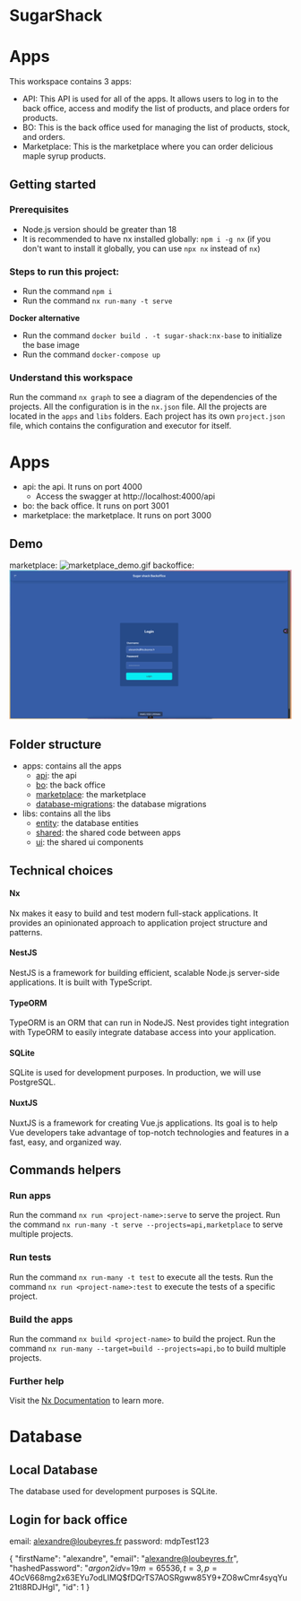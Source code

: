 # SugarShack

# Apps

This workspace contains 3 apps:

- API: This API is used for all of the apps. It allows users to log in to the back office, access and modify the list of products, and place orders for products.
- BO: This is the back office used for managing the list of products, stock, and orders.
- Marketplace: This is the marketplace where you can order delicious maple syrup products.

## Getting started

### Prerequisites

- Node.js version should be greater than 18
- It is recommended to have nx installed globally: `npm i -g nx` (if you don't want to install it globally, you can use `npx nx` instead of `nx`)

### Steps to run this project:

- Run the command `npm i`
- Run the command `nx run-many -t serve`

**Docker alternative**

- Run the command `docker build . -t sugar-shack:nx-base` to initialize the base image
- Run the command `docker-compose up`

### Understand this workspace

Run the command `nx graph` to see a diagram of the dependencies of the projects.
All the configuration is in the `nx.json` file.
All the projects are located in the `apps` and `libs` folders.
Each project has its own `project.json` file, which contains the configuration and executor for itself.

# Apps

- api: the api. It runs on port 4000
  - Access the swagger at http://localhost:4000/api
- bo: the back office. It runs on port 3001
- marketplace: the marketplace. It runs on port 3000

## Demo

marketplace:
![marketplace_demo.gif](.extra%2Fmarketplace_demo.gif)
backoffice:
![bo_demo.gif](.extra%2Fbo_demo.gif)

## Folder structure

- apps: contains all the apps
  - [api](apps%2Fapi): the api
  - [bo](apps%2Fbo): the back office
  - [marketplace](apps%2Fmarketplace): the marketplace
  - [database-migrations](apps%2Fdatabase-migrations): the database migrations
- libs: contains all the libs
  - [entity](libs%2Fentity): the database entities
  - [shared](libs%2Fshared): the shared code between apps
  - [ui](libs%2Fui): the shared ui components

## Technical choices

#### Nx

Nx makes it easy to build and test modern full-stack applications. It provides an opinionated approach to application project structure and patterns.

#### NestJS

NestJS is a framework for building efficient, scalable Node.js server-side applications. It is built with TypeScript.

#### TypeORM

TypeORM is an ORM that can run in NodeJS. Nest provides tight integration with TypeORM to easily integrate database access into your application.

#### SQLite

SQLite is used for development purposes. In production, we will use PostgreSQL.

#### NuxtJS

NuxtJS is a framework for creating Vue.js applications. Its goal is to help Vue developers take advantage of top-notch technologies and features in a fast, easy, and organized way.

## Commands helpers

### Run apps

Run the command `nx run <project-name>:serve` to serve the project.
Run the command `nx run-many -t serve --projects=api,marketplace` to serve multiple projects.

### Run tests

Run the command `nx run-many -t test` to execute all the tests.
Run the command `nx run <project-name>:test` to execute the tests of a specific project.

### Build the apps

Run the command `nx build <project-name>` to build the project.
Run the command `nx run-many --target=build --projects=api,bo` to build multiple projects.

### Further help

Visit the [Nx Documentation](https://nx.dev) to learn more.

# Database

## Local Database

The database used for development purposes is SQLite.

## Login for back office

email: alexandre@loubeyres.fr
password: mdpTest123

{
"firstName": "alexandre",
"email": "alexandre@loubeyres.fr",
"hashedPassword": "$argon2id$v=19$m=65536,t=3,p=4$OcV668mg2x63EYu7odLIMQ$fDQrTS7AOSRgww85Y9+ZO8wCmr4syqYu21tI8RDJHgI",
"id": 1
}
